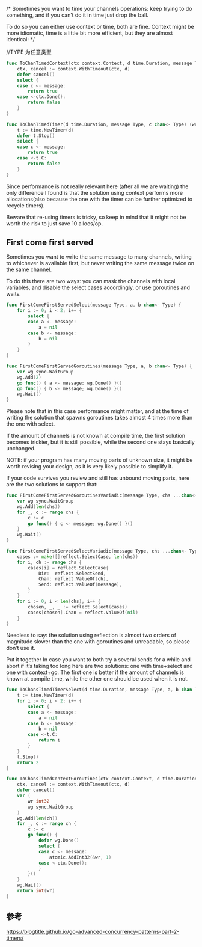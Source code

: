 
/*
Sometimes you want to time your channels operations: keep trying to do something,
and if you can’t do it in time just drop the ball.

To do so you can either use context or time, both are fine.
Context might be more idiomatic, time is a little bit more efficient, but they are almost identical:
*/

//TYPE 为任意类型
```go
func ToChanTimedContext(ctx context.Context, d time.Duration, message Type, c chan<- Type) (written bool) {
	ctx, cancel := context.WithTimeout(ctx, d)
	defer cancel()
	select {
	case c <- message:
		return true
	case <-ctx.Done():
		return false
	}
}

func ToChanTimedTimer(d time.Duration, message Type, c chan<- Type) (written bool) {
	t := time.NewTimer(d)
	defer t.Stop()
	select {
	case c <- message:
		return true
	case <-t.C:
		return false
	}
}
```
Since performance is not really relevant here (after all we are waiting) the only difference I found is that the solution using context performs more allocations(also because the one with the timer can be further optimized to recycle timers).

Beware that re-using timers is tricky, so keep in mind that it might not be worth the risk to just save 10 allocs/op.

## First come first served
Sometimes you want to write the same message to many channels, writing to whichever is available first, but never writing the same message twice on the same channel.

To do this there are two ways: you can mask the channels with local variables, and disable the select cases accordingly, or use goroutines and waits.
```go
func FirstComeFirstServedSelect(message Type, a, b chan<- Type) {
	for i := 0; i < 2; i++ {
		select {
		case a <- message:
			a = nil
		case b <- message:
			b = nil
		}
	}
}

func FirstComeFirstServedGoroutines(message Type, a, b chan<- Type) {
	var wg sync.WaitGroup
	wg.Add(2)
	go func() { a <- message; wg.Done() }()
	go func() { b <- message; wg.Done() }()
	wg.Wait()
}
```
Please note that in this case performance might matter, and at the time of writing the solution that spawns goroutines takes almost 4 times more than the one with select.

If the amount of channels is not known at compile time, the first solution becomes trickier, but it is still possible, while the second one stays basically unchanged.

NOTE: if your program has many moving parts of unknown size, it might be worth revising your design, as it is very likely possible to simplify it.

If your code survives you review and still has unbound moving parts, here are the two solutions to support that:
```go
func FirstComeFirstServedGoroutinesVariadic(message Type, chs ...chan<- Type) {
	var wg sync.WaitGroup
	wg.Add(len(chs))
	for _, c := range chs {
		c := c
		go func() { c <- message; wg.Done() }()
	}
	wg.Wait()
}

func FirstComeFirstServedSelectVariadic(message Type, chs ...chan<- Type) {
	cases := make([]reflect.SelectCase, len(chs))
	for i, ch := range chs {
		cases[i] = reflect.SelectCase{
			Dir:  reflect.SelectSend,
			Chan: reflect.ValueOf(ch),
			Send: reflect.ValueOf(message),
		}
	}
	for i := 0; i < len(chs); i++ {
		chosen, _, _ := reflect.Select(cases)
		cases[chosen].Chan = reflect.ValueOf(nil)
	}
}
```
Needless to say: the solution using reflection is almost two orders of magnitude slower than the one with goroutines and unreadable, so please don’t use it.

Put it together
In case you want to both try a several sends for a while and abort if it’s taking too long here are two solutions: one with time+select and one with context+go. The first one is better if the amount of channels is known at compile time, while the other one should be used when it is not.
```go
func ToChansTimedTimerSelect(d time.Duration, message Type, a, b chan Type) (written int) {
	t := time.NewTimer(d)
	for i := 0; i < 2; i++ {
		select {
		case a <- message:
			a = nil
		case b <- message:
			b = nil
		case <-t.C:
			return i
		}
	}
	t.Stop()
	return 2
}

func ToChansTimedContextGoroutines(ctx context.Context, d time.Duration, message Type, ch ...chan Type) (written int) {
	ctx, cancel := context.WithTimeout(ctx, d)
	defer cancel()
	var (
		wr int32
		wg sync.WaitGroup
	)
	wg.Add(len(ch))
	for _, c := range ch {
		c := c
		go func() {
			defer wg.Done()
			select {
			case c <- message:
				atomic.AddInt32(&wr, 1)
			case <-ctx.Done():
			}
		}()
	}
	wg.Wait()
	return int(wr)
}

```

## 参考
https://blogtitle.github.io/go-advanced-concurrency-patterns-part-2-timers/